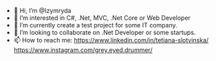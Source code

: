 - 👋 Hi, I’m @Izymryda
- 👀 I’m interested in C#, .Net, MVC, .Net Core or Web Developer
- 🌱 I’m currently create a test project for some IT company.
- 💞️ I’m looking to collaborate on .Net Developer or some startups.
- 📫 How to reach me: https://www.linkedin.com/in/tetiana-slotvinska/
https://www.instagram.com/grey.eyed.drummer/

<!---
Izymryda/Izymryda is a ✨ special ✨ repository because its `README.md` (this file) appears on your GitHub profile.
You can click the Preview link to take a look at your changes.
--->
